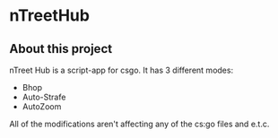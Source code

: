 # nTreetHub

## About this project

nTreet Hub is a script-app for csgo. It has 3 different modes:
- Bhop
- Auto-Strafe
- AutoZoom

All of the modifications aren't affecting any of the cs:go files and e.t.c.
